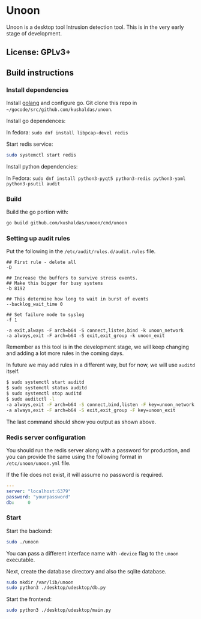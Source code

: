 # Unoon

Unoon is a desktop tool Intrusion detection tool.
This is in the very early stage of development.

## License: GPLv3+

## Build instructions

### Install dependencies

Install [golang](https://golang.org/dl/) and configure go. Git clone this repo in `~/gocode/src/github.com/kushaldas/unoon`.

Install go dependences:

In fedora: `sudo dnf install libpcap-devel redis`

Start redis service:

```sh
sudo systemctl start redis
```

Install python dependencies:

In Fedora: `sudo dnf install python3-pyqt5 python3-redis python3-yaml python3-psutil audit`

### Build

Build the go portion with:

```sh
go build github.com/kushaldas/unoon/cmd/unoon
```

### Setting up audit rules

Put the following in the `/etc/audit/rules.d/audit.rules` file.

```
## First rule - delete all
-D

## Increase the buffers to survive stress events.
## Make this bigger for busy systems
-b 8192

## This determine how long to wait in burst of events
--backlog_wait_time 0

## Set failure mode to syslog
-f 1

-a exit,always -F arch=b64 -S connect,listen,bind -k unoon_network
-a always,exit -F arch=b64 -S exit,exit_group -k unoon_exit
```

Remember as this tool is in the development stage, we will keep changing and adding a lot more rules in the coming days.

In future we may add rules in a different way, but for now, we will use `auditd` itself.

```bash
$ sudo systemctl start auditd
$ sudo systemctl status auditd
$ sudo systemctl stop auditd
$ sudo auditctl -l
-a always,exit -F arch=b64 -S connect,bind,listen -F key=unoon_network
-a always,exit -F arch=b64 -S exit,exit_group -F key=unoon_exit

```

The last command should show you output as shown above.

### Redis server configuration

You should run the redis server along with a password for production, and you
can provide the same using the following format in `/etc/unoon/unoon.yml`
file.

If the file does not exist, it will assume no password is required.

```yaml
---
server: "localhost:6379"
password: "yourpassword"
db:     0
```

### Start

Start the backend:

```sh
sudo ./unoon
```

You can pass a different interface name with `-device` flag to the `unoon` executable.

Next, create the database directory and also the sqlite database.

```sh
sudo mkdir /var/lib/unoon
sudo python3 ./desktop/udesktop/db.py
```

Start the frontend:

```sh
sudo python3 ./desktop/udesktop/main.py
```
